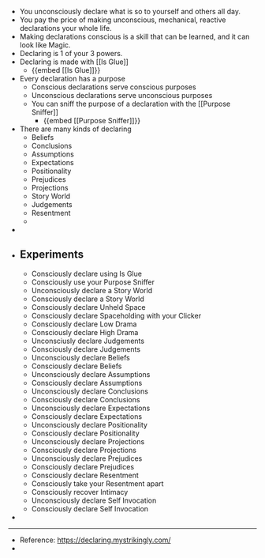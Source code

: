 - You unconsciously declare what is so to yourself and others all day.
- You pay the price of making unconscious, mechanical, reactive declarations your whole life.
- Making declarations conscious is a skill that can be learned, and it can look like Magic.
- Declaring is 1 of your 3 powers.
- Declaring is made with [[Is Glue]]
	- {{embed [[Is Glue]]}}
- Every declaration has a purpose
	- Conscious declarations serve conscious purposes
	- Unconscious declarations serve unconscious purposes
	- You can sniff the purpose of a declaration with the [[Purpose Sniffer]]
		- {{embed [[Purpose Sniffer]]}}
- There are many kinds of declaring
	- Beliefs
	- Conclusions
	- Assumptions
	- Expectations
	- Positionality
	- Prejudices
	- Projections
	- Story World
	- Judgements
	- Resentment
	-
-
- ## Experiments
	- Consciously declare using Is Glue
	- Consciously use your Purpose Sniffer
	- Unconsciously declare a Story World
	- Consciously declare a Story World
	- Consciously declare Unheld Space
	- Consciously declare Spaceholding with your Clicker
	- Consciously declare Low Drama
	- Consciously declare High Drama
	- Unconsciusly declare Judgements
	- Consciously declare Judgements
	- Unconsciously declare Beliefs
	- Consciously declare Beliefs
	- Unconsciously declare Assumptions
	- Consciously declare Assumptions
	- Unconsciously declare Conclusions
	- Consciously declare Conclusions
	- Unconsciously declare Expectations
	- Consciously declare Expectations
	- Unconsciously declare Positionality
	- Consciously declare Positionality
	- Unconsciously declare Projections
	- Consciously declare Projections
	- Unconsciously declare Prejudices
	- Consciously declare Prejudices
	- Consciously declare Resentment
	- Consciously take your Resentment apart
	- Consciously recover Intimacy
	- Unconsciously declare Self Invocation
	- Consciously declare Self Invocation
-
- ---
- Reference: https://declaring.mystrikingly.com/
-